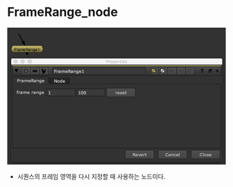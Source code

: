 # FrameRange\_node

![](../../.gitbook/assets/framerange_node.png)

* 시퀀스의 프레임 영역을 다시 지정할 때 사용하는 노드이다.

